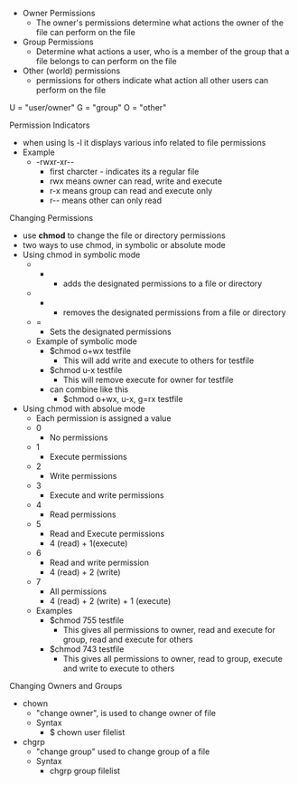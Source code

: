  - Owner Permissions
	 - The owner's permissions determine what actions the owner of the file can perform on the file 
- Group Permissions 
	- Determine what actions a user, who is a member of the group that a file belongs to can perform on the file
- Other (world) permissions 
	- permissions for others indicate what action all other users can perform on the file 

U = "user/owner"
G = "group"
O = "other"

Permission Indicators
 - when using ls -l it displays various info related to file permissions
 - Example 
	 - -rwxr-xr--
		 - first charcter - indicates its a regular file 
		 - rwx means owner can read, write and execute
		 - r-x means group can read and execute only 
		 - r-- means other can only read 


Changing Permissions
 - use **chmod** to change the file or directory permissions 
 - two ways to use chmod, in symbolic or absolute mode
 - Using chmod in symbolic mode
	 - +
		 - adds the designated permissions to a file or directory 
	- -
		- removes the designated permissions from a file or directory 
	- =
		- Sets the designated permissions 
	- Example of symbolic mode 
		- $chmod o+wx testfile
			- This will add write and execute to others for testfile
		- $chmod u-x testfile
			- This will remove execute for owner for testfile
		- can combine like this 
			- $chmod o+wx, u-x, g=rx testfile
- Using chmod with absolue mode
	- Each permission is assigned a value 
	- 0
		- No permissions
	- 1
		- Execute permissions
	- 2
		- Write permissions
	- 3 
		- Execute and write permissions 
	- 4
		- Read permissions
	- 5
		- Read and Execute permissions
		- 4 (read) + 1(execute) 
	- 6
		- Read and write permission 
		- 4 (read) + 2 (write) 
	- 7
		- All permissions 
		- 4 (read) + 2 (write) + 1 (execute) 
	- Examples
		- $chmod 755 testfile
			- This gives all permissions to owner, read and execute for group, read and execute for others
		- $chmod 743 testfile
			- This gives all permissions to owner, read to group, execute and write to execute to others


Changing Owners and Groups
 - chown 
	 - "change owner", is used to change owner of file 
	 - Syntax
		 - $ chown user filelist
- chgrp
	- "change group" used to change group of a file 
	- Syntax
		- chgrp group filelist




